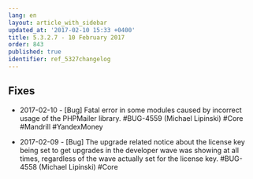 ```yaml
---
lang: en
layout: article_with_sidebar
updated_at: '2017-02-10 15:33 +0400'
title: 5.3.2.7 - 10 February 2017
order: 843
published: true
identifier: ref_5327changelog
---
```

## Fixes

* 2017-02-10 - [Bug] Fatal error in some modules caused by incorrect usage of the PHPMailer library. #BUG-4559 (Michael Lipinski) #Core #Mandrill #YandexMoney

* 2017-02-09 - [Bug] The upgrade related notice about the license key being set to get upgrades in the developer wave was showing at all times, regardless of the wave actually set for the license key. #BUG-4558 (Michael Lipinski) #Core

